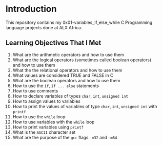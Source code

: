 # Introduction

This repository contains my 0x01-variables_if_else_while C Programming language projects done at ALX Africa.

## Learning Objectives That I Met

1. What are the arithmetic operators and how to use them
2. What are the logical operators (sometimes called boolean operators) and how to use them
3. What the the relational operators and how to use them
4. What values are considered TRUE and FALSE in C
5. What are the boolean operators and how to use them
6. How to use the `if`, `if ... else` statements
7. How to use comments
8. How to declare variables of types `char`, `int`, `unsigned int`
9. How to assign values to variables
10. How to print the values of variables of type `char`, `int`, `unsigned int` with `printf`
11. How to use the `while` loop
12. How to use variables with the `while` loop
13. How to print variables using `printf`
14. What is the `ASCII` character set
15. What are the purpose of the `gcc` flags `-m32` and `-m64`
